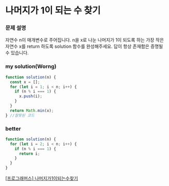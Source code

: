 # 나머지가 1이 되는 수 찾기

### 문제 설명

자연수 n이 매개변수로 주어집니다. n을 x로 나눈 나머지가 1이 되도록 하는 가장 작은 자연수 x를 return 하도록 solution 함수를 완성해주세요. 답이 항상 존재함은 증명될 수 있습니다.

### my solution(Worng)

```javascript
function solution(n) {
  const x = [];
  for (let i = 1; i < n; i++) {
    if (n % i === 1) {
      x.push(i);
    }
  }
  return Math.min(x);
} //잘못된 코드
```

### better

```javascript
function solution(n) {
  for (let i = 2; i < n; i++) {
    if (n % i === 1) {
      return i;
    }
  }
}
```

[[프로그래머스] 나머지가1이되는수찾기](https://programmers.co.kr/learn/courses/30/lessons/87389)
